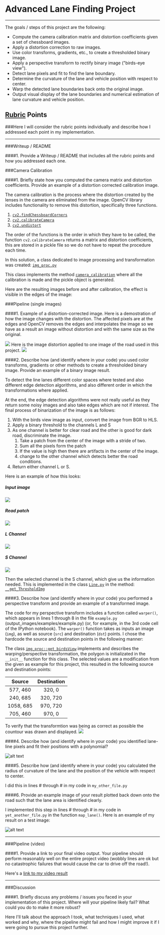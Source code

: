 # **Advanced Lane Finding Project**
---



The goals / steps of this project are the following:

* Compute the camera calibration matrix and distortion coefficients given a set of chessboard images.
* Apply a distortion correction to raw images.
* Use color transforms, gradients, etc., to create a thresholded binary image.
* Apply a perspective transform to rectify binary image ("birds-eye view").
* Detect lane pixels and fit to find the lane boundary.
* Determine the curvature of the lane and vehicle position with respect to center.
* Warp the detected lane boundaries back onto the original image.
* Output visual display of the lane boundaries and numerical estimation of lane curvature and vehicle position.

[//]: # (Image References)

[image1]: ./examples/undistort_output.png "Undistorted"
[image2]: ./test_images/test1.jpg "Road Transformed"
[image3]: ./examples/binary_combo_example.jpg "Binary Example"
[image4]: ./examples/warped_straight_lines.jpg "Warp Example"
[image5]: ./examples/color_fit_lines.jpg "Fit Visual"
[image6]: ./examples/example_output.jpg "Output"
[video1]: ./project_video.mp4 "Video"

## [Rubric](https://review.udacity.com/#!/rubrics/571/view) Points
###Here I will consider the rubric points individually and describe how I addressed each point in my implementation.  

---
###Writeup / README

####1. Provide a Writeup / README that includes all the rubric points and how you addressed each one.



###Camera Calibration

####1. Briefly state how you computed the camera matrix and distortion coefficients. Provide an example of a distortion corrected calibration image.

The camera calibration is the process where the distortion created by the lenses in the camera are eliminated
from the image. OpenCV library includes functionality to remove this distortion, specifically three functions.

1. [`cv2.findChessboardCorners`](http://docs.opencv.org/2.4/modules/calib3d/doc/camera_calibration_and_3d_reconstruction.html#findchessboardcorners)
2. [`cv2.calibrateCamera`](http://docs.opencv.org/2.4/modules/calib3d/doc/camera_calibration_and_3d_reconstruction.html#calibratecamera)
3. [`cv2.undistort`](http://docs.opencv.org/2.4/modules/imgproc/doc/geometric_transformations.html#undistort)


The order of the functions is the order in which they have to be called, the function `cv2.calibrateCamera`
 returns a matrix and distortion coefficients, this are stored in a pickle file so we do not have to repeat
 the procedure each time.
 
In this solution, a class dedicated to image processing and transformation was created: [`img_proc.py`](https://github.com/yhoazk/CarND-Advanced-Lane-Lines/blob/master/test_images/img_proc.py)

This class implements the method [`camera_calibration`](https://github.com/yhoazk/CarND-Advanced-Lane-Lines/blob/master/test_images/img_proc.py#L28-L74)
where all the calibration is made and the pickle object is generated.

Here are the resulting images before and after calibration, the effect is visible in the edges of the image:





###Pipeline (single images)

####1. Example of a distortion-corrected image.
Here is a demostration of how the image changes with the distortion. The affected pixels are at the edges
and OpenCV removes the edges and interpolates the image so we have as a result an image without distortion
and with the same size as the original.

![](./output_images/Checkboard_dist.png)
Here is the image distortion applied to one image of the road used in this project.
![](./output_images/Calibration_result.png)

####2. Describe how (and identify where in your code) you used color transforms, gradients or other methods to create a thresholded binary image.  Provide an example of a binary image result.

To detect the line lanes different color spaces where tested and also different edge detection algorithms,
and also different order in which the transformations where applied.

At the end, the edge detection algorithms were not really useful as they return some noisy images
and also take edges which are not if interest. The final process of binarization of the image is as follows:

1. With the birds view image as input, convert the image from BGR to HLS.
2. Apply a binary threshold to the channels L and S
3. As one channel is better for clear road and the other is good for dark road, discriminate the image.
    1. Take a patch from the center of the image with a stride of two.
    2. Sum all the pixels form the patch
    3. If the value is high then there are artifacts in the center of the image.
    4. change to the other channel which detects better the road conditions.
4. Return either channel L or S.

Here is an example of how this looks:
##### _Input image_
![](./output_images/clear_patch.png)
##### _Read patch_
![](./output_images/patch.png)
##### _L Channel_ 
![](./output_images/L_channel.png)
##### _S Channel_
![](./output_images/S_channel.png)


Then the selected channel is the S channel, which give us the information needed. This is implemented
in the class [`Line.py`](./test_images/line.py) in the method: [`__get_ThresholdImg`](https://github.com/yhoazk/CarND-Advanced-Lane-Lines/blob/master/test_images/line.py#L57-L95)


####3. Describe how (and identify where in your code) you performed a perspective transform and provide an example of a transformed image.

The code for my perspective transform includes a function called `warper()`, which appears in lines 1 through 8 in the file `example.py` (output_images/examples/example.py) (or, for example, in the 3rd code cell of the IPython notebook).  The `warper()` function takes as inputs an image (`img`), as well as source (`src`) and destination (`dst`) points.  I chose the hardcode the source and destination points in the following manner:

The class [`img_proc::get_birdsView`](https://github.com/yhoazk/CarND-Advanced-Lane-Lines/blob/master/test_images/img_proc.py#L76-L77) implements and describes the 
warping/perspective transformation, the polygon is initializated in the `__init__` function for this class.
The selected values are a modification from the given as example for this project, 
this resulted in the following source and destination points:

| Source        | Destination   | 
|:-------------:|:-------------:| 
| 577, 460      | 320, 0        | 
| 240, 685      | 320, 720      |
| 1058, 685     | 970, 720      |
| 705, 460      | 970, 0        |

To verify that the transformtion was being as correct as possible the countour was drawn and displayed.
![](./output_images/Plygon_bird.png)

####4. Describe how (and identify where in your code) you identified lane-line pixels and fit their positions with a polynomial?



![alt text][image5]

####5. Describe how (and identify where in your code) you calculated the radius of curvature of the lane and the position of the vehicle with respect to center.

I did this in lines # through # in my code in `my_other_file.py`

####6. Provide an example image of your result plotted back down onto the road such that the lane area is identified clearly.

I implemented this step in lines # through # in my code in `yet_another_file.py` in the function `map_lane()`.  Here is an example of my result on a test image:

![alt text][image6]

---

###Pipeline (video)

####1. Provide a link to your final video output.  Your pipeline should perform reasonably well on the entire project video (wobbly lines are ok but no catastrophic failures that would cause the car to drive off the road!).

Here's a [link to my video result](./project_video.mp4)

---

###Discussion

####1. Briefly discuss any problems / issues you faced in your implementation of this project.  Where will your pipeline likely fail?  What could you do to make it more robust?

Here I'll talk about the approach I took, what techniques I used, what worked and why, where the pipeline might fail and how I might improve it if I were going to pursue this project further.  

